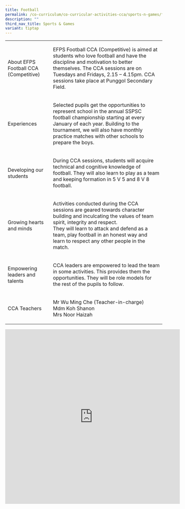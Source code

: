 ```yaml
---
title: Football
permalink: /co-curriculum/co-curricular-activities-cca/sports-n-games/football/
description: ""
third_nav_title: Sports & Games
variant: tiptap
---
```

<table style="minWidth: 50px">
<colgroup>
<col>
<col>
</colgroup>
<tbody>
<tr>
<td rowspan="1" colspan="1">
<p>About EFPS Football CCA (Competitive)</p>
</td>
<td rowspan="1" colspan="1">
<p>EFPS Football CCA (Competitive) is aimed at students who love football
and have the discipline and motivation to better themselves. The CCA sessions
are on Tuesdays and Fridays, 2.15 – 4.15pm. CCA sessions take place at
Punggol Secondary Field.</p>
</td>
</tr>
<tr>
<td rowspan="1" colspan="1">
<p>Experiences</p>
</td>
<td rowspan="1" colspan="1">
<p>Selected pupils get the opportunities to represent school in the annual
SSPSC football championship starting at every January of each year. Building
to the tournament, we will also have monthly practice matches with other
schools to prepare the boys.</p>
</td>
</tr>
<tr>
<td rowspan="1" colspan="1">
<p>Developing our students</p>
</td>
<td rowspan="1" colspan="1">
<p>During CCA sessions, students will acquire technical and cognitive knowledge
of football. They will also learn to play as a team and keeping formation
in 5 V 5 and 8 V 8 football.</p>
</td>
</tr>
<tr>
<td rowspan="1" colspan="1">
<p>Growing hearts and minds</p>
</td>
<td rowspan="1" colspan="1">
<p>Activities conducted during the CCA sessions are geared towards character
building and inculcating the values of team spirit, integrity and respect.
<br>They will learn to attack and defend as a team, play football in an honest
way and learn to respect any other people in the match.</p>
</td>
</tr>
<tr>
<td rowspan="1" colspan="1">
<p>Empowering leaders and talents</p>
</td>
<td rowspan="1" colspan="1">
<p>CCA leaders are empowered to lead the team in some activities. This provides
them the opportunities. They will be role models for the rest of the pupils
to follow.</p>
</td>
</tr>
<tr>
<td rowspan="1" colspan="1">
<p>CCA Teachers</p>
</td>
<td rowspan="1" colspan="1">
<p>Mr Wu Ming Che (Teacher-in-charge)
<br>Mdm Koh Shanon
<br>Mrs Noor Haizah</p>
</td>
</tr>
</tbody>
</table>
<div class="iframe-wrapper">
<iframe height="560" width="560" allowfullscreen="true" frameborder="0" src="https://docs.google.com/presentation/d/e/2PACX-1vS704FyL0BZjr0tHuoN5txYIsDp-mxAWRIoqFpRNVjeY3EuMv6OQTJkK9iUR7akOj5x-IhrziU8MNFF/embed?start=true&amp;loop=true&amp;delayms=3000"></iframe>
</div>
<p></p>